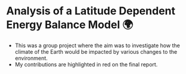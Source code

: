 # Analysis of a Latitude Dependent Energy Balance Model 🌍
- This was a group project where the aim was to investigate how the climate of the Earth would be impacted by various changes to the environment.
- My contributions are highlighted in red on the final report.
